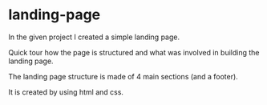 # landing-page

In the given project I created a simple landing page.


Quick tour how the page is structured and what was involved in building the landing page.

The landing page structure  is made of 4 main sections (and a footer).

It is created by using html and css.